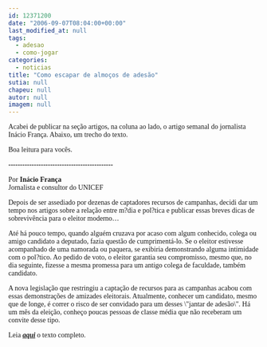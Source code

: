 ```yaml
---
id: 12371200
date: "2006-09-07T08:04:00+00:00"
last_modified_at: null
tags:
  - adesao
  - como-jogar
categories:
  - noticias
title: "Como escapar de almoços de adesão"
sutia: null
chapeu: null
autor: null
imagem: null
---
```

<p><P><FONT face=Verdana>Acabei de publicar na seção artigos, na coluna ao lado, o artigo semanal do jornalista Inácio França. Abaixo, um trecho do texto.</FONT></P></p>
<p><P><FONT face=Verdana>Boa leitura para vocês.</FONT></P><B></p>
<p><P><FONT face=Verdana>---------------------------------------------</FONT></P></B></p>
<p><P><FONT face=Verdana>Por</FONT><FONT face=Verdana><B> Inácio França<BR></B>Jornalista e consultor do UNICEF<BR></FONT></P></p>
<p><P><FONT face=Verdana>Depois de ser assediado por dezenas de captadores recursos de campanhas, decidi dar um tempo nos artigos sobre a relação entre m?dia e pol?tica e publicar essas breves dicas de sobrevivência para o eleitor moderno… </FONT></P></p>
<p><P><FONT face=Verdana>Até há pouco tempo, quando alguém cruzava por acaso com algum conhecido, colega ou amigo candidato a deputado, fazia questão de cumprimentá-lo. Se o eleitor estivesse acompanhado de uma namorada ou paquera, se exibiria demonstrando alguma intimidade com o pol?tico. Ao pedido de voto, o eleitor garantia seu compromisso, mesmo que, no dia seguinte, fizesse a mesma promessa para um antigo colega de faculdade, também candidato. </FONT></P></p>
<p><P><FONT face=Verdana>A nova legislação que restringiu a captação de recursos para as campanhas acabou com essas demonstrações de amizades eleitorais. Atualmente, conhecer um candidato, mesmo que de longe, é correr o risco de ser convidado para um desses \"jantar de adesão\". Há um mês da eleição, conheço poucas pessoas de classe média que não receberam um convite desse tipo. </FONT></P></p>
<p><P><FONT face=Verdana>Leia <STRONG><EM><FONT color=royalblue><A href=\"https://jc3.uol.com.br/blogs/jc/2006/09/07/not_1262.php\">aqui</A></FONT></EM></STRONG> o texto completo.</FONT></P> </p>
